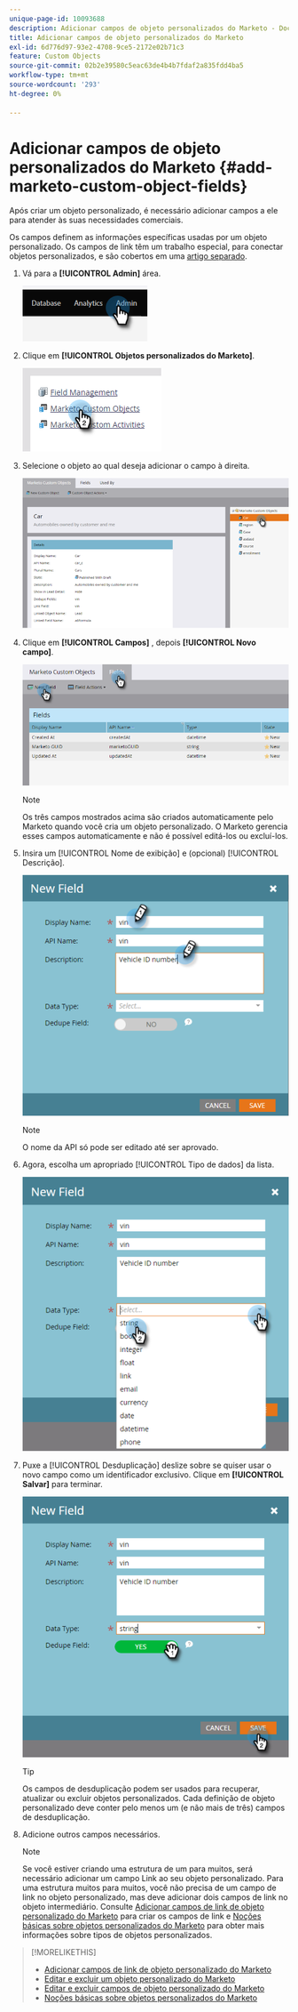 ```yaml
---
unique-page-id: 10093688
description: Adicionar campos de objeto personalizados do Marketo - Documentação do Marketo - Documentação do produto
title: Adicionar campos de objeto personalizados do Marketo
exl-id: 6d776d97-93e2-4708-9ce5-2172e02b71c3
feature: Custom Objects
source-git-commit: 02b2e39580c5eac63de4b4b7fdaf2a835fdd4ba5
workflow-type: tm+mt
source-wordcount: '293'
ht-degree: 0%

---
```


# Adicionar campos de objeto personalizados do Marketo {#add-marketo-custom-object-fields}

Após criar um objeto personalizado, é necessário adicionar campos a ele para atender às suas necessidades comerciais.

Os campos definem as informações específicas usadas por um objeto personalizado. Os campos de link têm um trabalho especial, para conectar objetos personalizados, e são cobertos em uma [artigo separado](/help/marketo/product-docs/administration/marketo-custom-objects/add-marketo-custom-object-link-fields.md).

1. Vá para a **[!UICONTROL Admin]** área.

   ![](assets/add-marketo-custom-object-fields-1.png)

1. Clique em **[!UICONTROL Objetos personalizados do Marketo]**.

   ![](assets/add-marketo-custom-object-fields-2.png)

1. Selecione o objeto ao qual deseja adicionar o campo à direita.

   ![](assets/add-marketo-custom-object-fields-3.png)

1. Clique em **[!UICONTROL Campos]** , depois **[!UICONTROL Novo campo]**.

   ![](assets/add-marketo-custom-object-fields-4.png)

   >[!NOTE]
   >
   >Os três campos mostrados acima são criados automaticamente pelo Marketo quando você cria um objeto personalizado. O Marketo gerencia esses campos automaticamente e não é possível editá-los ou excluí-los.

1. Insira um [!UICONTROL Nome de exibição] e (opcional) [!UICONTROL Descrição].

   ![](assets/add-marketo-custom-object-fields-5.png)

   >[!NOTE]
   >
   >O nome da API só pode ser editado até ser aprovado.

1. Agora, escolha um apropriado [!UICONTROL Tipo de dados] da lista.

   ![](assets/add-marketo-custom-object-fields-6.png)

1. Puxe a [!UICONTROL Desduplicação] deslize sobre se quiser usar o novo campo como um identificador exclusivo. Clique em **[!UICONTROL Salvar]** para terminar.

   ![](assets/add-marketo-custom-object-fields-7.png)

   >[!TIP]
   >
   >Os campos de desduplicação podem ser usados para recuperar, atualizar ou excluir objetos personalizados. Cada definição de objeto personalizado deve conter pelo menos um (e não mais de três) campos de desduplicação.

1. Adicione outros campos necessários.

   >[!NOTE]
   >
   >Se você estiver criando uma estrutura de um para muitos, será necessário adicionar um campo Link ao seu objeto personalizado. Para uma estrutura muitos para muitos, você não precisa de um campo de link no objeto personalizado, mas deve adicionar dois campos de link no objeto intermediário. Consulte [Adicionar campos de link de objeto personalizado do Marketo](/help/marketo/product-docs/administration/marketo-custom-objects/add-marketo-custom-object-fields.md) para criar os campos de link e [Noções básicas sobre objetos personalizados do Marketo](/help/marketo/product-docs/administration/marketo-custom-objects/understanding-marketo-custom-objects.md) para obter mais informações sobre tipos de objetos personalizados.

>[!MORELIKETHIS]
>
>* [Adicionar campos de link de objeto personalizado do Marketo](/help/marketo/product-docs/administration/marketo-custom-objects/add-marketo-custom-object-link-fields.md)
>* [Editar e excluir um objeto personalizado do Marketo](/help/marketo/product-docs/administration/marketo-custom-objects/edit-and-delete-a-marketo-custom-object.md)
>* [Editar e excluir campos de objeto personalizado do Marketo](/help/marketo/product-docs/administration/marketo-custom-objects/edit-and-delete-marketo-custom-object-fields.md)
>* [Noções básicas sobre objetos personalizados do Marketo](/help/marketo/product-docs/administration/marketo-custom-objects/understanding-marketo-custom-objects.md)
